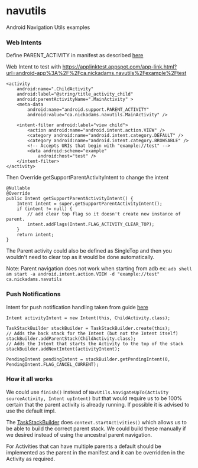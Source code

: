 # navutils
Android Navigation Utils examples

### Web Intents

Define PARENT_ACTIVITY in manifest as described [here](http://developer.android.com/training/implementing-navigation/ancestral.html)

Web Intent to test with
https://applinktest.appspot.com/app-link.html?url=android-app%3A%2F%2Fca.nickadams.navutils%2Fexample%2Ftest

```
<activity
    android:name=".ChildActivity"
    android:label="@string/title_activity_child"
    android:parentActivityName=".MainActivity" >
    <meta-data
        android:name="android.support.PARENT_ACTIVITY"
        android:value="ca.nickadams.navutils.MainActivity" />

    <intent-filter android:label="view child">
        <action android:name="android.intent.action.VIEW" />
        <category android:name="android.intent.category.DEFAULT" />
        <category android:name="android.intent.category.BROWSABLE" />
        <!-- Accepts URIs that begin with "example://test" -->
        <data android:scheme="example"
            android:host="test" />
    </intent-filter>
</activity>
```

Then Override getSupportParentActivityIntent to change the intent

```
@Nullable
@Override
public Intent getSupportParentActivityIntent() {
    Intent intent = super.getSupportParentActivityIntent();
    if (intent != null) {
        // add clear top flag so it doesn't create new instance of parent.
        intent.addFlags(Intent.FLAG_ACTIVITY_CLEAR_TOP);
    }
    return intent;
}
```

The Parent activity could also be defined as SingleTop and then you wouldn't need to clear top
as it would be done automatically.

Note:
Parent navigation does not work when starting from adb ex:
`adb shell am start -a android.intent.action.VIEW -d "example://test" ca.nickadams.navutils`


### Push Notifications

Intent for push notification handling
taken from guide [here](http://developer.android.com/guide/topics/ui/notifiers/notifications.html)

```
Intent activityIntent = new Intent(this, ChildActivity.class);

TaskStackBuilder stackBuilder = TaskStackBuilder.create(this);
// Adds the back stack for the Intent (but not the Intent itself)
stackBuilder.addParentStack(ChildActivity.class);
// Adds the Intent that starts the Activity to the top of the stack
stackBuilder.addNextIntent(activityIntent);

PendingIntent pendingIntent = stackBuilder.getPendingIntent(0, PendingIntent.FLAG_CANCEL_CURRENT);
```

### How it all works

We could use `finish()` instead of `NavUtils.NavigateUpTo(Activity sourceActivity, Intent upIntent)` but
that would require us to be 100% certain that the parent activity is already running. If possible
it is advised to use the default impl. 

The [TaskStackBuilder](http://developer.android.com/reference/android/support/v4/app/TaskStackBuilder.html) does
`context.startActivities()` which allows us to be able to build the correct parent stack. We could build
these manually if we desired instead of using the ancestral parent navigation.

For Activities that can have multiple parents a default should be implemented as the parent in the manifest and it can be overridden in the
Activity as required.